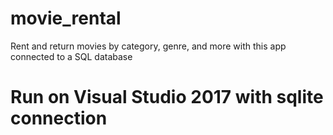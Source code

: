 # movie_rental
Rent and return movies by category, genre, and more with this app connected to a SQL database

# Run on Visual Studio 2017 with sqlite connection
